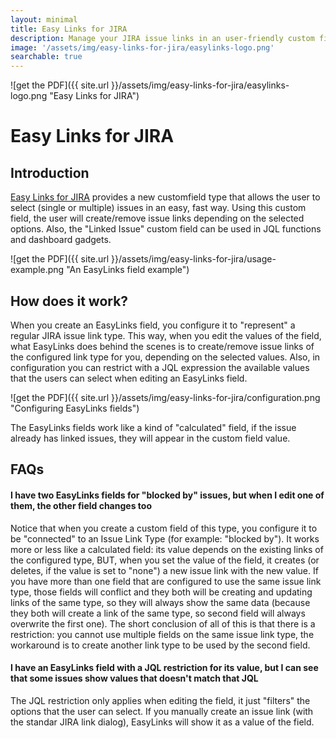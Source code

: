 ```yaml
---
layout: minimal
title: Easy Links for JIRA
description: Manage your JIRA issue links in an user-friendly custom field
image: '/assets/img/easy-links-for-jira/easylinks-logo.png'
searchable: true
---
```

![get the PDF]({{ site.url }}/assets/img/easy-links-for-jira/easylinks-logo.png "Easy Links for JIRA")
# Easy Links for JIRA

## Introduction

[Easy Links for JIRA](https://marketplace.atlassian.com/plugins/com.codedpoetry.easylinks.easy-links/server/overview) provides a new customfield type that allows the user to select (single or multiple) issues in an easy, fast way. Using this custom field, the user will create/remove issue links depending on the selected options. Also, the "Linked Issue" custom field can be used in JQL functions and dashboard gadgets. 

![get the PDF]({{ site.url }}/assets/img/easy-links-for-jira/usage-example.png "An EasyLinks field example")

## How does it work?

When you create an EasyLinks field, you configure it to "represent" a regular JIRA issue link type. This way, when you edit the values of the field, what EasyLinks does behind the scenes is to create/remove issue links of the configured link type for you, depending on the selected values. Also, in configuration you can restrict with a JQL expression the available values that the users can select when editing an EasyLinks field.

![get the PDF]({{ site.url }}/assets/img/easy-links-for-jira/configuration.png "Configuring EasyLinks fields")

The EasyLinks fields work like a kind of "calculated" field, if the issue already has linked issues, they will appear in the custom field value.


## FAQs

#### I have two EasyLinks fields for "blocked by" issues, but when I edit one of them, the other field changes too

Notice that when you create a custom field of this type, you configure it to be "connected" to an Issue Link Type (for example: "blocked by"). It works more or less like a calculated field: its value depends on the existing links of the configured type, BUT, when you set the value of the field, it creates (or deletes, if the value is set to "none") a new issue link with the new value. If you have more than one field that are configured to use the same issue link type, those fields will conflict and they both will be creating and updating links of the same type, so they will always show the same data (because they both will create a link of the same type, so second field will always overwrite the first one). The short conclusion of all of this is that there is a restriction: you cannot use multiple fields on the same issue link type, the workaround is to create another link type to be used by the second field.

#### I have an EasyLinks field with a JQL restriction for its value, but I can see that some issues show values that doesn't match that JQL 

The JQL restriction only applies when editing the field, it just "filters" the options that the user can select. If you manually create an issue link (with the standar JIRA link dialog), EasyLinks will show it as a value of the field.